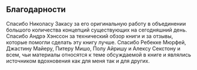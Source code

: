 ## Благодарности

Спасибо Николасу Закасу за его оригинальную работу в объединении большого
количества концепций существующих на сегодняшний день. Спасибо Андрэ Хэнссон
за технический обзор книги и за отзывы, которые помогли сделать эту книгу лучше.
Спасибо Ребекке Мюрфей, Джастину Майеру, Питеру Мишо, Полу Айришу и Алексу
Секстону и всем, чьи материалы относятся к теме обсуждаемой в книге и являлись
источником вдохновения как для меня так и для других.
